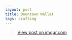 ```yaml
---
layout: post
title: Downtown Wallet
tags: crafting
---
```


<blockquote class="imgur-embed-pub" lang="en" data-id="a/8KKYT"><a href="//imgur.com/a/8KKYT">View post on imgur.com</a></blockquote><script async src="//s.imgur.com/min/embed.js" charset="utf-8"></script>